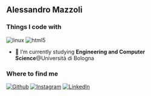## Alessandro Mazzoli

<h3>Things I code with</h3>
<p
  <img alt="git" src="https://img.shields.io/badge/-Git-F05032?style=flat-square&logo=git&logoColor=white" />
  <img alt="linux" src="https://img.shields.io/badge/-HTML5-E34F26?style=flat-square&logo=html5&logoColor=white" />
  <img alt="html5" src="https://img.shields.io/badge/-HTML5-E34F26?style=flat-square&logo=html5&logoColor=white" />
</p>

- 🔭 I’m currently studying **Engineering and Computer Science**@Università di Bologna

<h3>Where to find me</h3>
<p>
  <a href="https://github.com/alemazzo" target="_blank"><img alt="Github" src="https://img.shields.io/badge/GitHub-%2312100E.svg?&style=for-the-badge&logo=Github&logoColor=white" /></a> 
  <a href="https://www.instagram.com/alessandro.py/" target="_blank"><img alt="Instagram" src="https://img.shields.io/badge/instagram-%231DA1F2.svg?&style=for-the-badge&logo=twitter&logoColor=white" /></a> 
  <a href="https://www.linkedin.com/in/alessandro-mazzoli-009868140/" target="_blank"><img alt="LinkedIn" src="https://img.shields.io/badge/linkedin-%230077B5.svg?&style=for-the-badge&logo=linkedin&logoColor=white" /></a> 
</p>

<!--
**alemazzo/alemazzo** is a ✨ _special_ ✨ repository because its `README.md` (this file) appears on your GitHub profile.

Here are some ideas to get you started:

- 🔭 I’m currently working on ...
- 🌱 I’m currently learning ...
- 👯 I’m looking to collaborate on ...
- 🤔 I’m looking for help with ...
- 💬 Ask me about ...
- 📫 How to reach me: ...
- 😄 Pronouns: ...
- ⚡ Fun fact: ...
-->
